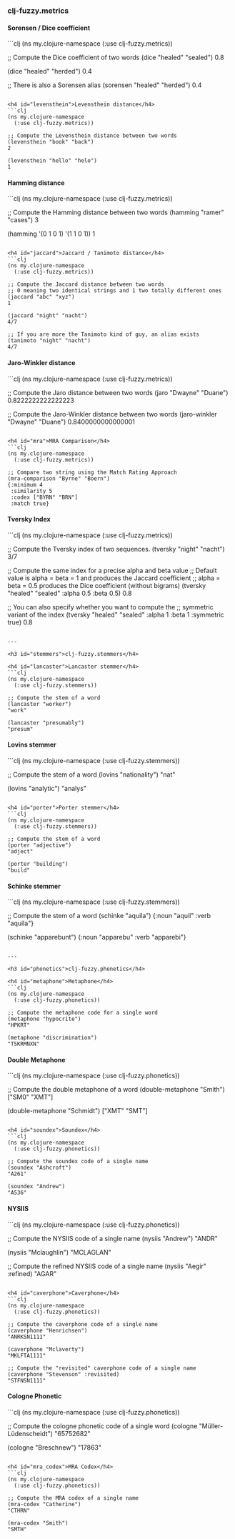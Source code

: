 <h3 id="metrics">clj-fuzzy.metrics</h4>

<h4 id="dice">Sorensen / Dice coefficient</h4>
```clj
(ns my.clojure-namespace
  (:use clj-fuzzy.metrics))

;; Compute the Dice coefficient of two words
(dice "healed" "sealed")
0.8

(dice "healed" "herded")
0.4

;; There is also a Sorensen alias
(sorensen "healed" "herded")
0.4
```

<h4 id="levensthein">Levensthein distance</h4>
```clj
(ns my.clojure-namespace
  (:use clj-fuzzy.metrics))

;; Compute the Levensthein distance between two words
(levensthein "book" "back")
2

(levensthein "hello" "helo")
1
```

<h4 id="hamming">Hamming distance</h4>
```clj
(ns my.clojure-namespace
  (:use clj-fuzzy.metrics))

;; Compute the Hamming distance between two words
(hamming "ramer" "cases")
3

(hamming '(0 1 0 1) '(1 1 0 1))
1
```

<h4 id="jaccard">Jaccard / Tanimoto distance</h4>
```clj
(ns my.clojure-namespace
  (:use clj-fuzzy.metrics))

;; Compute the Jaccard distance between two words
;; 0 meaning two identical strings and 1 two totally different ones
(jaccard "abc" "xyz")
1

(jaccard "night" "nacht")
4/7

;; If you are more the Tanimoto kind of guy, an alias exists
(tanimoto "night" "nacht")
4/7
```

<h4 id="jaro">Jaro-Winkler distance</h4>
```clj
(ns my.clojure-namespace
  (:use clj-fuzzy.metrics))

;; Compute the Jaro distance between two words
(jaro "Dwayne" "Duane")
0.8222222222222223

;; Compute the Jaro-Winkler distance between two words
(jaro-winkler "Dwayne" "Duane")
0.8400000000000001
```

<h4 id="mra">MRA Comparison</h4>
```clj
(ns my.clojure-namespace
  (:use clj-fuzzy.metrics))

;; Compare two string using the Match Rating Approach
(mra-comparison "Byrne" "Boern")
{:minimum 4
 :similarity 5
 :codex ["BYRN" "BRN"]
 :match true}
```

<h4 id="tversky">Tversky Index</h4>
```clj
(ns my.clojure-namespace
  (:use clj-fuzzy.metrics))

;; Compute the Tversky index of two sequences.
(tversky "night" "nacht")
3/7

;; Compute the same index for a precise alpha and beta value
;; Default value is alpha = beta = 1 and produces the Jaccard coefficient
;; alpha = beta = 0.5 produces the Dice coefficient (without bigrams)
(tversky "healed" "sealed" :alpha 0.5 :beta 0.5)
0.8

;; You can also specify whether you want to compute the
;; symmetric variant of the index
(tversky "healed" "sealed" :alpha 1 :beta 1 :symmetric true)
0.8
```

---

<h3 id="stemmers">clj-fuzzy.stemmers</h4>

<h4 id="lancaster">Lancaster stemmer</h4>
```clj
(ns my.clojure-namespace
  (:use clj-fuzzy.stemmers))

;; Compute the stem of a word
(lancaster "worker")
"work"

(lancaster "presumably")
"presum"
```

<h4 id="lovins">Lovins stemmer</h4>
```clj
(ns my.clojure-namespace
  (:use clj-fuzzy.stemmers))

;; Compute the stem of a word
(lovins "nationality")
"nat"

(lovins "analytic")
"analys"
```

<h4 id="porter">Porter stemmer</h4>
```clj
(ns my.clojure-namespace
  (:use clj-fuzzy.stemmers))

;; Compute the stem of a word
(porter "adjective")
"adject"

(porter "building")
"build"
```

<h4 id="schinke">Schinke stemmer</h4>
```clj
(ns my.clojure-namespace
  (:use clj-fuzzy.stemmers))

;; Compute the stem of a word
(schinke "aquila")
{:noun "aquil" :verb "aquila"}

(schinke "apparebunt")
{:noun "apparebu" :verb "apparebi"}
```

---

<h3 id="phonetics">clj-fuzzy.phonetics</h4>

<h4 id="metaphone">Metaphone</h4>
```clj
(ns my.clojure-namespace
  (:use clj-fuzzy.phonetics))

;; Compute the metaphone code for a single word
(metaphone "hypocrite")
"HPKRT"

(metaphone "discrimination")
"TSKRMNXN"
```

<h4 id="double_metaphone">Double Metaphone</h4>
```clj
(ns my.clojure-namespace
  (:use clj-fuzzy.phonetics))

;; Compute the double metaphone of a word
(double-metaphone "Smith")
["SM0" "XMT"]

(double-metaphone "Schmidt")
["XMT" "SMT"]
```

<h4 id="soundex">Soundex</h4>
```clj
(ns my.clojure-namespace
  (:use clj-fuzzy.phonetics))

;; Compute the soundex code of a single name
(soundex "Ashcroft")
"A261"

(soundex "Andrew")
"A536"
```

<h4 id="nysiis">NYSIIS</h4>
```clj
(ns my.clojure-namespace
  (:use clj-fuzzy.phonetics))

;; Compute the NYSIIS code of a single name
(nysiis "Andrew")
"ANDR"

(nysiis "Mclaughlin")
"MCLAGLAN"

;; Compute the refined NYSIIS code of a single name
(nysiis "Aegir" :refined)
"AGAR"
```

<h4 id="caverphone">Caverphone</h4>
```clj
(ns my.clojure-namespace
  (:use clj-fuzzy.phonetics))

;; Compute the caverphone code of a single name
(caverphone "Henrichsen")
"ANRKSN1111"

(caverphone "Mclaverty")
"MKLFTA1111"

;; Compute the "revisited" caverphone code of a single name
(caverphone "Stevenson" :revisited)
"STFNSN1111"
```

<h4 id="cologne">Cologne Phonetic</h4>
```clj
(ns my.clojure-namespace
  (:use clj-fuzzy.phonetics))

;; Compute the cologne phonetic code of a single word
(cologne "Müller-Lüdenscheidt")
"65752682"

(cologne "Breschnew")
"17863"
```

<h4 id="mra_codex">MRA Codex</h4>
```clj
(ns my.clojure-namespace
  (:use clj-fuzzy.phonetics))

;; Compute the MRA codex of a single name
(mra-codex "Catherine")
"CTHRN"

(mra-codex "Smith")
"SMTH"
```
